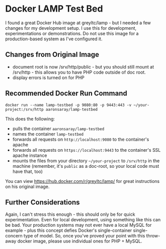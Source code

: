 # Docker LAMP Test Bed

I found a great Docker Hub image at greyltc/lamp - but I needed a few changes for
my development setup.  I use this for development, experimentations or demonstrations.
Do not use this image for a production-based system as I've configured it.

## Changes from Original Image

- document root is now /srv/http/public - but you should still mount at /srv/http - this allows you to have PHP code outside of doc root.
- display errors is turned on for PHP

## Recommended Docker Run Command

`docker run --name lamp-testbed -p 9080:80 -p 9443:443 -v ~/your-project:/srv/http aaronsaray/lamp-testbed`

This does the following:

- pulls the container `aaronsaray/lamp-testbed`
- names the container `lamp-testbed`
- forwards all requests on `http://localhost:9080` to the container's apache
- forwards all requests on `https://localhost:9443` to the container's SSL apache instance
- mounts the files from your directory `~/your-project` to `/srv/http` in the machine (remember, it's `public` as a doc-root, so your local code must have that, too)

You can view https://hub.docker.com/r/greyltc/lamp/ for great instructions on
his original image.

## Further Considerations

Again, I can't stress this enough - this should only be for quick experimentation.
Even for local development, using something like this can be bad.  Your production
systems may not ever have a local MySQL for example - plus this concept defies
Docker's single-container single-concern type of model.  So, once you've proved your
point with this throw-away docker image, please use individual ones for PHP + MySQL.
